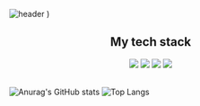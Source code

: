![header](https://capsule-render.vercel.app/api?type=venom&color=random&text=Hello%I'm%jungmyungwoo)
)
<div align=center>
<h2>My tech stack</h2>
<img src="https://img.shields.io/badge/-html5-E34F26?style=for-the-badge&logo=html5&logoColor=black">
<img src="https://img.shields.io/badge/-css3-1572B6?style=for-the-badge&logo=css3&logoColor=black">
<img src="https://img.shields.io/badge/-javascript-F7DF1E?style=for-the-badge&logo=javascript&logoColor=black">
<img src="https://img.shields.io/badge/-react-61DAFB?style=for-the-badge&logo=react&logoColor=black">
</div>
<br>

![Anurag's GitHub stats](https://github-readme-stats.vercel.app/api?username=js&show_icons=true&theme=dracula)
![Top Langs](https://github-readme-stats.vercel.app/api/top-langs/?username=js&layout=compact&theme=dracula)
